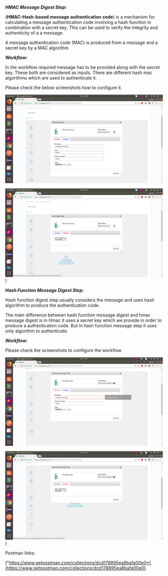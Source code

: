 ***HMAC Message Digest Step:***

(**HMAC-Hash-based message authentication code**) is a mechanism for
calculating a message authentication code involving a hash function in
combination with a secret key. This can be used to verify the integrity
and authenticity of a a message.

A message authentication code (MAC) is produced from a message and a
secret key by a MAC algorithm

***Workflow:***

In the workflow required message has to be provided along with the
secret key. These both are considered as inputs. There are different
hash mac algorithms which are used to authenticate it.

Please check the below screenshots how to configure it.


![Components1](../../../assets/Features_images/MessageDigestStep/HMAC%20Message%20Digest%20Step/image3.png)

![Components2](../../../assets/Features_images/MessageDigestStep/HMAC%20Message%20Digest%20Step/image1.png))

***Hash Function Message Digest Step:***

Hash function digest step usually considers the message and uses hash
algorithm to produce the authentication code.

The main difference between hash function message digest and hmac
message digest is in Hmac it uses a secret key which we provide in order
to produce a authentication code. But in hash function message step it
uses only algorithm to authenticate.

***Workflow:***

Please check the screenshots to configure the workflow

![Components3](../../../assets/Features_images/MessageDigestStep/HMAC%20Message%20Digest%20Step/image4.png)


![Components4](../../../assets/Features_images/MessageDigestStep/HMAC%20Message%20Digest%20Step/image2.png))

Postman links:

[*https://www.getpostman.com/collections/dcd178895ea8bafa00e0*](https://www.getpostman.com/collections/dcd178895ea8bafa00e0)

